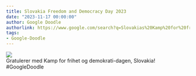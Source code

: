 ```yaml
---
title: Slovakia Freedom and Democracy Day 2023
date: "2023-11-17 00:00:00"
author: Google Doodle
authorlink: https://www.google.com/search?q=Slovakias%20Kamp%20for%20frihet%20og%20demokrati-dagen
tags:
- Google-Doodle
---
```

<img src="https://www.google.com/logos/doodles/2023/slovakia-freedom-and-democracy-day-2023-6753651837109966-law.gif" referrerpolicy="no-referrer"><br>Gratulerer med Kamp for frihet og demokrati-dagen, Slovakia! #GoogleDoodle
